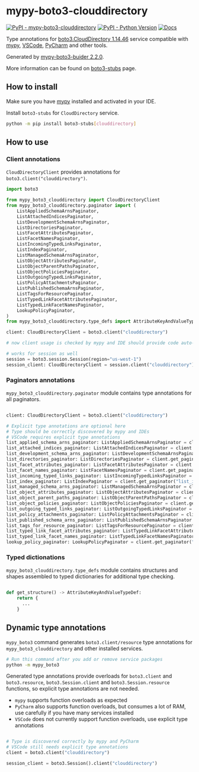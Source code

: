 # mypy-boto3-clouddirectory

[![PyPI - mypy-boto3-clouddirectory](https://img.shields.io/pypi/v/mypy-boto3-clouddirectory.svg?color=blue)](https://pypi.org/project/mypy-boto3-clouddirectory)
[![PyPI - Python Version](https://img.shields.io/pypi/pyversions/mypy-boto3-clouddirectory.svg?color=blue)](https://pypi.org/project/mypy-boto3-clouddirectory)
[![Docs](https://img.shields.io/readthedocs/mypy-boto3-builder.svg?color=blue)](https://mypy-boto3-builder.readthedocs.io/)

Type annotations for
[boto3.CloudDirectory 1.14.46](https://boto3.amazonaws.com/v1/documentation/api/1.14.46/reference/services/clouddirectory.html#CloudDirectory) service
compatible with [mypy](https://github.com/python/mypy), [VSCode](https://code.visualstudio.com/),
[PyCharm](https://www.jetbrains.com/pycharm/) and other tools.

Generated by [mypy-boto3-buider 2.2.0](https://github.com/vemel/mypy_boto3_builder).

More information can be found on [boto3-stubs](https://pypi.org/project/boto3-stubs/) page.

## How to install

Make sure you have [mypy](https://github.com/python/mypy) installed and activated in your IDE.

Install `boto3-stubs` for `CloudDirectory` service.

```bash
python -m pip install boto3-stubs[clouddirectory]
```

## How to use

### Client annotations

`CloudDirectoryClient` provides annotations for `boto3.client("clouddirectory")`.

```python
import boto3

from mypy_boto3_clouddirectory import CloudDirectoryClient
from mypy_boto3_clouddirectory.paginator import (
    ListAppliedSchemaArnsPaginator,
    ListAttachedIndicesPaginator,
    ListDevelopmentSchemaArnsPaginator,
    ListDirectoriesPaginator,
    ListFacetAttributesPaginator,
    ListFacetNamesPaginator,
    ListIncomingTypedLinksPaginator,
    ListIndexPaginator,
    ListManagedSchemaArnsPaginator,
    ListObjectAttributesPaginator,
    ListObjectParentPathsPaginator,
    ListObjectPoliciesPaginator,
    ListOutgoingTypedLinksPaginator,
    ListPolicyAttachmentsPaginator,
    ListPublishedSchemaArnsPaginator,
    ListTagsForResourcePaginator,
    ListTypedLinkFacetAttributesPaginator,
    ListTypedLinkFacetNamesPaginator,
    LookupPolicyPaginator,
)
from mypy_boto3_clouddirectory.type_defs import AttributeKeyAndValueTypeDef, ...

client: CloudDirectoryClient = boto3.client("clouddirectory")

# now client usage is checked by mypy and IDE should provide code auto-complete

# works for session as well
session = boto3.session.Session(region="us-west-1")
session_client: CloudDirectoryClient = session.client("clouddirectory")
```

### Paginators annotations

`mypy_boto3_clouddirectory.paginator` module contains type annotations for all paginators.

```python

client: CloudDirectoryClient = boto3.client("clouddirectory")

# Explicit type annotations are optional here
# Type should be correctly discovered by mypy and IDEs
# VSCode requires explicit type annotations
list_applied_schema_arns_paginator: ListAppliedSchemaArnsPaginator = client.get_paginator("list_applied_schema_arns")
list_attached_indices_paginator: ListAttachedIndicesPaginator = client.get_paginator("list_attached_indices")
list_development_schema_arns_paginator: ListDevelopmentSchemaArnsPaginator = client.get_paginator("list_development_schema_arns")
list_directories_paginator: ListDirectoriesPaginator = client.get_paginator("list_directories")
list_facet_attributes_paginator: ListFacetAttributesPaginator = client.get_paginator("list_facet_attributes")
list_facet_names_paginator: ListFacetNamesPaginator = client.get_paginator("list_facet_names")
list_incoming_typed_links_paginator: ListIncomingTypedLinksPaginator = client.get_paginator("list_incoming_typed_links")
list_index_paginator: ListIndexPaginator = client.get_paginator("list_index")
list_managed_schema_arns_paginator: ListManagedSchemaArnsPaginator = client.get_paginator("list_managed_schema_arns")
list_object_attributes_paginator: ListObjectAttributesPaginator = client.get_paginator("list_object_attributes")
list_object_parent_paths_paginator: ListObjectParentPathsPaginator = client.get_paginator("list_object_parent_paths")
list_object_policies_paginator: ListObjectPoliciesPaginator = client.get_paginator("list_object_policies")
list_outgoing_typed_links_paginator: ListOutgoingTypedLinksPaginator = client.get_paginator("list_outgoing_typed_links")
list_policy_attachments_paginator: ListPolicyAttachmentsPaginator = client.get_paginator("list_policy_attachments")
list_published_schema_arns_paginator: ListPublishedSchemaArnsPaginator = client.get_paginator("list_published_schema_arns")
list_tags_for_resource_paginator: ListTagsForResourcePaginator = client.get_paginator("list_tags_for_resource")
list_typed_link_facet_attributes_paginator: ListTypedLinkFacetAttributesPaginator = client.get_paginator("list_typed_link_facet_attributes")
list_typed_link_facet_names_paginator: ListTypedLinkFacetNamesPaginator = client.get_paginator("list_typed_link_facet_names")
lookup_policy_paginator: LookupPolicyPaginator = client.get_paginator("lookup_policy")
```







### Typed dictionations

`mypy_boto3_clouddirectory.type_defs` module contains structures and shapes assembled
to typed dictionaries for additional type checking.

```python

def get_structure() -> AttributeKeyAndValueTypeDef:
    return {
      ...
    }
```


## Dynamic type annotations

`mypy_boto3` command generates `boto3.client/resource` type annotations for
`mypy_boto3_clouddirectory` and other installed services.

```bash
# Run this command after you add or remove service packages
python -m mypy_boto3
```

Generated type annotations provide overloads for `boto3.client` and `boto3.resource`,
`boto3.Session.client` and `boto3.Session.resource` functions,
so explicit type annotations are not needed.

- `mypy` supports function overloads as expected
- `PyCharm` also supports function overloads, but consumes a lot of RAM, use carefully if you have many services installed
- `VSCode` does not currently support function overloads, use explicit type annotations

```python

# Type is discovered correctly by mypy and PyCharm
# VSCode still needs explicit type annotations
client = boto3.client("clouddirectory")

session_client = boto3.Session().client("clouddirectory")
```
